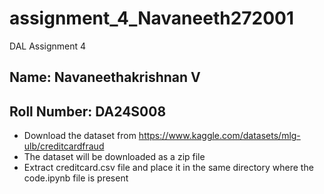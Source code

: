 # assignment_4_Navaneeth272001
DAL Assignment 4

## Name: Navaneethakrishnan V
## Roll Number: DA24S008

- Download the dataset from https://www.kaggle.com/datasets/mlg-ulb/creditcardfraud
- The dataset will be downloaded as a zip file
- Extract creditcard.csv file and place it in the same directory where the code.ipynb file is present
